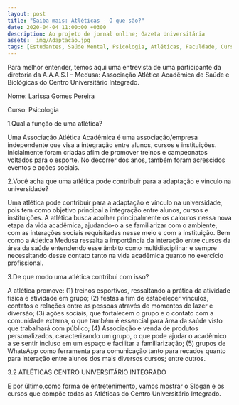```yaml
---
layout: post
title: "Saiba mais: Atléticas - O que são?"
date: 2020-04-04 11:00:00 +0300
description: Ao projeto de jornal online; Gazeta Universitária
assets:  img/Adaptação.jpg
tags: [Estudantes, Saúde Mental, Psicologia, Atléticas, Faculdade, Curso] 
---
```


Para melhor entender, temos aqui uma entrevista de uma participante da diretoria da A.A.A.S.I – Medusa: Associação Atlética Acadêmica de Saúde e Biológicas do Centro Universitário Integrado.

Nome: Larissa Gomes Pereira

Curso: Psicologia

1.Qual a função de uma atlética?

Uma Associação Atlética Acadêmica é uma associação/empresa independente que visa a integração entre alunos, cursos e instituições. Inicialmente foram criadas afim de promover treinos e campeonatos voltados para o esporte. No decorrer dos anos, também foram acrescidos eventos e ações sociais.

2.Você acha que uma atlética pode contribuir para a adaptação e vínculo na universidade?

Uma atlética pode contribuir para a adaptação e vínculo na universidade, pois tem como objetivo principal a integração entre alunos, cursos e instituições. A atlética busca acolher principalmente os calouros nessa nova etapa da vida acadêmica, ajudando-o a se familiarizar com o ambiente, com as interações sociais requisitadas nesse meio e com a instituição. Bem como a Atlética Medusa ressalta a importância da interação entre cursos da área da saúde entendendo esse âmbito como multidisciplinar e sempre necessitando desse contato tanto na vida acadêmica quanto no exercício profissional.

3.De que modo uma atlética contribui com isso?

A atlética promove: (1) treinos esportivos, ressaltando a prática da atividade física e atividade em grupo; (2) festas a fim de estabelecer vínculos, contatos e relações entre as pessoas através de momentos de lazer e diversão; (3) ações sociais, que fortalecem o grupo e o contato com a comunidade externa, o que também é essencial para área da saúde visto que trabalhará com público; (4) Associação e venda de produtos personalizados, caracterizando um grupo, o que pode ajudar o acadêmico a se sentir incluso em um espaço e facilitar a familiarização; (5) grupos de WhatsApp como ferramenta para comunicação tanto para recados quanto para interação entre alunos dos mais diversos cursos; entre outros.

3.2 ATLÉTICAS CENTRO UNIVERSITÁRIO INTEGRADO

E por último,como forma de entretenimento, vamos mostrar o Slogan e os cursos que compõe todas as Atléticas do Centro Universitário Integrado. 
